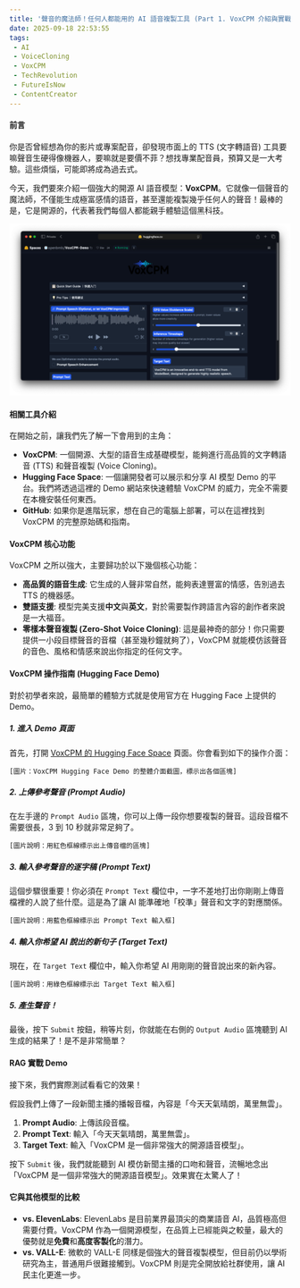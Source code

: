 ```yaml
---
title: '聲音的魔法師！任何人都能用的 AI 語音複製工具 (Part 1. VoxCPM 介紹與實戰)'
date: 2025-09-18 22:53:55
tags:
 - AI
 - VoiceCloning
 - VoxCPM
 - TechRevolution
 - FutureIsNow
 - ContentCreator
---
```


#### 前言

你是否曾經想為你的影片或專案配音，卻發現市面上的 TTS (文字轉語音) 工具要嘛聲音生硬得像機器人，要嘛就是要價不菲？想找專業配音員，預算又是一大考驗。這些煩惱，可能即將成為過去式。

今天，我們要來介紹一個強大的開源 AI 語音模型：**VoxCPM**。它就像一個聲音的魔法師，不僅能生成極富感情的語音，甚至還能複製幾乎任何人的聲音！最棒的是，它是開源的，代表著我們每個人都能親手體驗這個黑科技。

![VoxCPM 展示網站，往下看如何使用](/2025/09/18/VoxCPM-A-New-Era-in-Speech-Generation/voxcpm.png)

<!-- more -->

#### 相關工具介紹

在開始之前，讓我們先了解一下會用到的主角：

* **VoxCPM**: 一個開源、大型的語音生成基礎模型，能夠進行高品質的文字轉語音 (TTS) 和聲音複製 (Voice Cloning)。
* **Hugging Face Space**: 一個讓開發者可以展示和分享 AI 模型 Demo 的平台。我們將透過這裡的 Demo 網站來快速體驗 VoxCPM 的威力，完全不需要在本機安裝任何東西。
* **GitHub**: 如果你是進階玩家，想在自己的電腦上部署，可以在這裡找到 VoxCPM 的完整原始碼和指南。

#### VoxCPM 核心功能

VoxCPM 之所以強大，主要歸功於以下幾個核心功能：

* **高品質的語音生成**: 它生成的人聲非常自然，能夠表達豐富的情感，告別過去 TTS 的機器感。
* **雙語支援**: 模型完美支援**中文**與**英文**，對於需要製作跨語言內容的創作者來說是一大福音。
* **零樣本聲音複製 (Zero-Shot Voice Cloning)**: 這是最神奇的部分！你只需要提供一小段目標聲音的音檔（甚至幾秒鐘就夠了），VoxCPM 就能模仿該聲音的音色、風格和情感來說出你指定的任何文字。

#### VoxCPM 操作指南 (Hugging Face Demo)

對於初學者來說，最簡單的體驗方式就是使用官方在 Hugging Face 上提供的 Demo。

##### **1. 進入 Demo 頁面**

首先，打開 [VoxCPM 的 Hugging Face Space](https://huggingface.co/spaces/openbmb/VoxCPM-Demo) 頁面。你會看到如下的操作介面：

`[圖片：VoxCPM Hugging Face Demo 的整體介面截圖，標示出各個區塊]`

##### **2. 上傳參考聲音 (Prompt Audio)**

在左手邊的 `Prompt Audio` 區塊，你可以上傳一段你想要複製的聲音。這段音檔不需要很長，3 到 10 秒就非常足夠了。

`[圖片說明：用紅色框線標示出上傳音檔的區塊]`

##### **3. 輸入參考聲音的逐字稿 (Prompt Text)**

這個步驟很重要！你必須在 `Prompt Text` 欄位中，一字不差地打出你剛剛上傳音檔裡的人說了些什麼。這是為了讓 AI 能準確地「校準」聲音和文字的對應關係。

`[圖片說明：用藍色框線標示出 Prompt Text 輸入框]`

##### **4. 輸入你希望 AI 說出的新句子 (Target Text)**

現在，在 `Target Text` 欄位中，輸入你希望 AI 用剛剛的聲音說出來的新內容。

`[圖片說明：用綠色框線標示出 Target Text 輸入框]`

##### **5. 產生聲音！**

最後，按下 `Submit` 按鈕，稍等片刻，你就能在右側的 `Output Audio` 區塊聽到 AI 生成的結果了！是不是非常簡單？

#### RAG 實戰 Demo

接下來，我們實際測試看看它的效果！

假設我們上傳了一段新聞主播的播報音檔，內容是「今天天氣晴朗，萬里無雲」。

1.  **Prompt Audio**: 上傳該段音檔。
2.  **Prompt Text**: 輸入「今天天氣晴朗，萬里無雲」。
3.  **Target Text**: 輸入「VoxCPM 是一個非常強大的開源語音模型」。

按下 `Submit` 後，我們就能聽到 AI 模仿新聞主播的口吻和聲音，流暢地念出「VoxCPM 是一個非常強大的開源語音模型」。效果實在太驚人了！

#### 它與其他模型的比較

* **vs. ElevenLabs**: ElevenLabs 是目前業界最頂尖的商業語音 AI，品質極高但需要付費。VoxCPM 作為一個開源模型，在品質上已經能與之較量，最大的優勢就是**免費**和**高度客製化**的潛力。
* **vs. VALL-E**: 微軟的 VALL-E 同樣是個強大的聲音複製模型，但目前仍以學術研究為主，普通用戶很難接觸到。VoxCPM 則是完全開放給社群使用，讓 AI 民主化更進一步。
